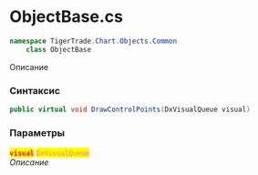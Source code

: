 
# ObjectBase.cs
```csharp
namespace TigerTrade.Chart.Objects.Common  
    class ObjectBase
```

Описание

### Синтаксис
```csharp
public virtual void DrawControlPoints(DxVisualQueue visual)
```

### Параметры  
<mark style="color:red;">**`visual`**</mark> <mark style="color:coral;">`DxVisualQueue`</mark>  
 *Описание*  
  

                    
                    